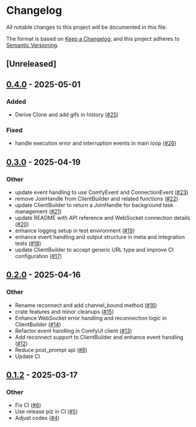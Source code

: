 # Changelog

All notable changes to this project will be documented in this file.

The format is based on [Keep a Changelog](https://keepachangelog.com/en/1.0.0/),
and this project adheres to [Semantic Versioning](https://semver.org/spec/v2.0.0.html).

## [Unreleased]

## [0.4.0](https://github.com/jmjoy/comfyui-client/compare/v0.3.0...v0.4.0) - 2025-05-01

### Added

- Derive Clone and add gifs in history ([#25](https://github.com/jmjoy/comfyui-client/pull/25))

### Fixed

- handle execution error and interruption events in main loop ([#26](https://github.com/jmjoy/comfyui-client/pull/26))

## [0.3.0](https://github.com/jmjoy/comfyui-client/compare/v0.2.0...v0.3.0) - 2025-04-19

### Other

- update event handling to use ComfyEvent and ConnectionEvent ([#23](https://github.com/jmjoy/comfyui-client/pull/23))
- remove JoinHandle from ClientBuilder and related functions ([#22](https://github.com/jmjoy/comfyui-client/pull/22))
- update ClientBuilder to return a JoinHandle for background task management ([#21](https://github.com/jmjoy/comfyui-client/pull/21))
- update README with API reference and WebSocket connection details ([#20](https://github.com/jmjoy/comfyui-client/pull/20))
- enhance logging setup in test environment ([#19](https://github.com/jmjoy/comfyui-client/pull/19))
- enhance event handling and output structure in meta and integration tests ([#18](https://github.com/jmjoy/comfyui-client/pull/18))
- update ClientBuilder to accept generic URL type and improve CI configuration ([#17](https://github.com/jmjoy/comfyui-client/pull/17))

## [0.2.0](https://github.com/jmjoy/comfyui-client/compare/v0.1.2...v0.2.0) - 2025-04-16

### Other

- Rename reconnect and add channel_bound method ([#16](https://github.com/jmjoy/comfyui-client/pull/16))
- crate features and minor cleanups ([#15](https://github.com/jmjoy/comfyui-client/pull/15))
- Enhance WebSocket error handling and reconnection logic in ClientBuilder ([#14](https://github.com/jmjoy/comfyui-client/pull/14))
- Refactor event handling in ComfyUI client ([#13](https://github.com/jmjoy/comfyui-client/pull/13))
- Add reconnect support to ClientBuilder and enhance event handling ([#12](https://github.com/jmjoy/comfyui-client/pull/12))
- Reduce post_prompt api ([#8](https://github.com/jmjoy/comfyui-client/pull/8))
- Update CI

## [0.1.2](https://github.com/jmjoy/comfyui-client/compare/v0.1.1...v0.1.2) - 2025-03-17

### Other

- Fix CI ([#6](https://github.com/jmjoy/comfyui-client/pull/6))
- Use release plz in CI ([#5](https://github.com/jmjoy/comfyui-client/pull/5))
- Adjust codes ([#4](https://github.com/jmjoy/comfyui-client/pull/4))
